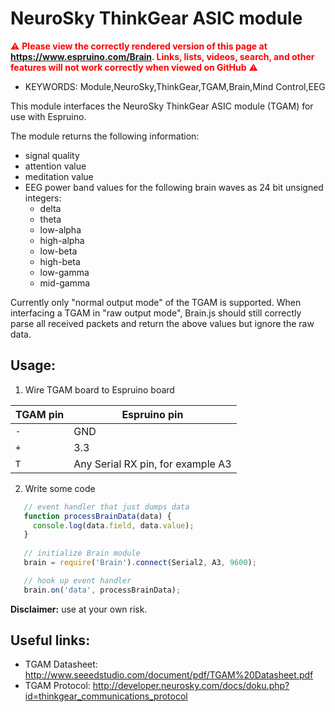 <!--- Copyright (c) 2015 Dennis Bemmann. See the file LICENSE for copying permission. -->
NeuroSky ThinkGear ASIC module
===========================

<span style="color:red">:warning: **Please view the correctly rendered version of this page at https://www.espruino.com/Brain. Links, lists, videos, search, and other features will not work correctly when viewed on GitHub** :warning:</span>

* KEYWORDS: Module,NeuroSky,ThinkGear,TGAM,Brain,Mind Control,EEG

This module interfaces the NeuroSky ThinkGear ASIC module (TGAM) for use with Espruino.

The module returns the following information:

- signal quality
- attention value
- meditation value
- EEG power band values for the following brain waves as 24 bit unsigned integers:
  - delta
  - theta
  - low-alpha
  - high-alpha
  - low-beta
  - high-beta
  - low-gamma
  - mid-gamma
  
Currently only "normal output mode" of the TGAM is supported. When interfacing a TGAM
in "raw output mode", Brain.js should still correctly parse all received packets and
return the above values but ignore the raw data.

Usage:
------

1. Wire TGAM board to Espruino board

|  TGAM pin   | Espruino pin   |
|-------------|----------------|
|  `-`        | GND            |
|  `+`        | 3.3            | 
|  `T`        | Any Serial RX pin, for example A3  |

2. Write some code

```javascript
   // event handler that just dumps data
   function processBrainData(data) {
     console.log(data.field, data.value);
   }
   
   // initialize Brain module
   brain = require('Brain').connect(Serial2, A3, 9600);

   // hook up event handler
   brain.on('data', processBrainData);
```

**Disclaimer:** use at your own risk.

Useful links:
-----------

- TGAM Datasheet: http://www.seeedstudio.com/document/pdf/TGAM%20Datasheet.pdf
- TGAM Protocol: http://developer.neurosky.com/docs/doku.php?id=thinkgear_communications_protocol
